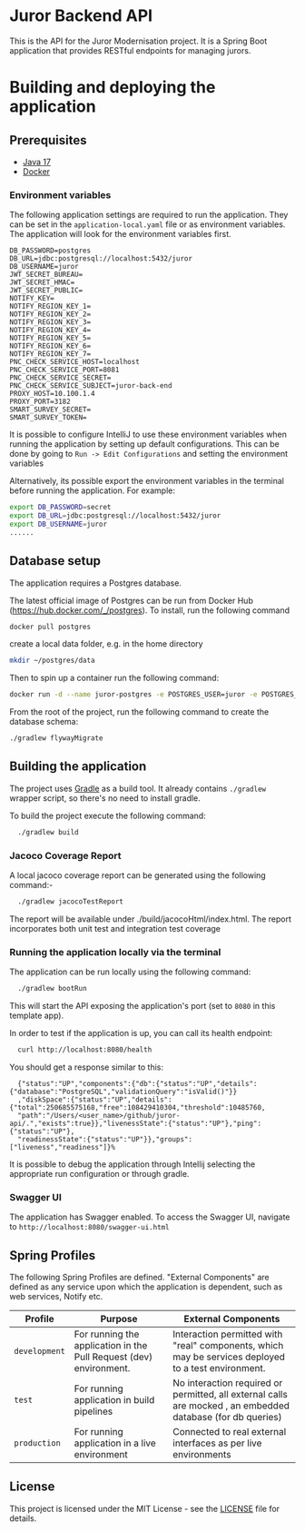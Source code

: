 # Juror Backend API

This is the API for the Juror Modernisation project. It is a Spring Boot application that provides RESTful endpoints for
managing jurors.

# Building and deploying the application

## Prerequisites

- [Java 17](https://www.oracle.com/java)
- [Docker](https://www.docker.com)

### Environment variables

The following application settings are required to run the application. They can be set in the 
`application-local.yaml` file or as environment variables. The application will look for the environment variables first.

```
DB_PASSWORD=postgres
DB_URL=jdbc:postgresql://localhost:5432/juror
DB_USERNAME=juror
JWT_SECRET_BUREAU=
JWT_SECRET_HMAC=
JWT_SECRET_PUBLIC=
NOTIFY_KEY=
NOTIFY_REGION_KEY_1=
NOTIFY_REGION_KEY_2=
NOTIFY_REGION_KEY_3=
NOTIFY_REGION_KEY_4=
NOTIFY_REGION_KEY_5=
NOTIFY_REGION_KEY_6=
NOTIFY_REGION_KEY_7=
PNC_CHECK_SERVICE_HOST=localhost
PNC_CHECK_SERVICE_PORT=8081
PNC_CHECK_SERVICE_SECRET=
PNC_CHECK_SERVICE_SUBJECT=juror-back-end
PROXY_HOST=10.100.1.4
PROXY_PORT=3182
SMART_SURVEY_SECRET=
SMART_SURVEY_TOKEN=
```

It is possible to configure IntelliJ to use these environment variables when running the application by setting up 
default configurations. This can be done by going to `Run -> Edit Configurations` and setting the environment variables

Alternatively, its possible export the environment variables in the terminal before running the application. For example:

```bash
export DB_PASSWORD=secret
export DB_URL=jdbc:postgresql://localhost:5432/juror
export DB_USERNAME=juror
......
```

## Database setup

The application requires a Postgres database. 

The latest official image of Postgres can be run from Docker Hub (https://hub.docker.com/_/postgres). To install, run the following command

```bash
docker pull postgres
```

create a local data folder, e.g. in the home directory
```bash
mkdir ~/postgres/data
```
Then to spin up a container run the following command:
```bash
docker run -d --name juror-postgres -e POSTGRES_USER=juror -e POSTGRES_PASSWORD=postgres -v ~/postgres/data:/var/lib/postgresql/data -p 5432:5432 postgres
```
From the root of the project, run the following command to create the database schema:
```bash
./gradlew flywayMigrate
```

## Building the application

The project uses [Gradle](https://gradle.org) as a build tool. It already contains
`./gradlew` wrapper script, so there's no need to install gradle.

To build the project execute the following command:

```bash
  ./gradlew build
```

### Jacoco Coverage Report

A local jacoco coverage report can be generated using the following command:-

```bash
  ./gradlew jacocoTestReport
```

The report will be available under ./build/jacocoHtml/index.html. The report incorporates both unit test
and integration test coverage

### Running the application locally via the terminal

The application can be run locally using the following command:

```bash
  ./gradlew bootRun
```

This will start the API exposing the application's port
(set to `8080` in this template app). 

In order to test if the application is up, you can call its health endpoint:

```bash
  curl http://localhost:8080/health
```

You should get a response similar to this:

```
  {"status":"UP","components":{"db":{"status":"UP","details":{"database":"PostgreSQL","validationQuery":"isValid()"}}
  ,"diskSpace":{"status":"UP","details":{"total":250685575168,"free":108429410304,"threshold":10485760,
  "path":"/Users/<user_name>/github/juror-api/.","exists":true}},"livenessState":{"status":"UP"},"ping":{"status":"UP"},
  "readinessState":{"status":"UP"}},"groups":["liveness","readiness"]}%     
```

It is possible to debug the application through Intellij selecting the appropriate run configuration or through gradle.

### Swagger UI

The application has Swagger enabled. To access the Swagger UI, navigate to `http://localhost:8080/swagger-ui.html`

## Spring Profiles

The following Spring Profiles are defined. "External Components" are defined as any service upon which the application
is dependent, such as web services, Notify etc.

| Profile       | Purpose                                                            | External Components                                                                                          |
|---------------|--------------------------------------------------------------------|--------------------------------------------------------------------------------------------------------------|
| `development` | For running the application in the Pull Request (dev) environment. | Interaction permitted with "real" components, which may be services deployed to a test environment.          |
| `test`        | For running application in build pipelines                         | No interaction required or permitted, all external calls are mocked , an embedded database (for db queries)  |
| `production`  | For running application in a live environment                      | Connected to real external interfaces as per live environments                                               |


## License

This project is licensed under the MIT License - see the [LICENSE](LICENSE) file for details.
